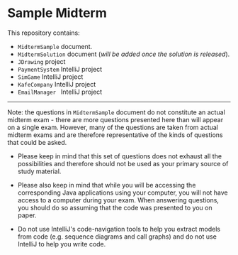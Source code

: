 # Sample Midterm

This repository contains:

* `MidtermSample` document.
* `MidtermSolution` document (_will be added once the solution is released_).
* `JDrawing` project
* `PaymentSystem` IntelliJ project
* `SimGame` IntelliJ project
* `KafeCompany` IntelliJ project
* `EmailManager ` IntelliJ project

---

Note: the questions in `MidtermSample` document do not constitute an actual midterm exam - there are more questions presented here than will appear on a single exam. However, many of the questions are taken from actual midterm exams and are therefore representative of the kinds of questions that could be asked. 

* Please keep in mind that this set of questions does not exhaust all the possibilities and therefore should not be used as your primary source of study material. 

* Please also keep in mind that while you will be accessing the corresponding Java applications using your computer, you will not have access to a computer during your exam. When answering questions, you should do so assuming that the code was presented to you on paper. 

* Do not use IntelliJ's code-navigation tools to help you extract models from code (e.g. sequence diagrams and call graphs) and do not use IntelliJ to help you write code. 

  